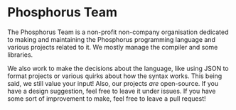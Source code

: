 # Phosphorus Team

The Phosphorus Team is a non-profit non-company organisation dedicated to making and maintaining the Phosphorus programming language and various projects related to it. We mostly manage the compiler and some libraries.

We also work to make the decisions about the language, like using JSON to format projects or various quirks about how the syntax works. This being said, we still value your input! Also, our projects *are* open-source. If you have a design suggestion, feel free to leave it under issues. If you have some sort of improvement to make, feel free to leave a pull request!

